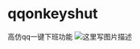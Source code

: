 # qqonkeyshut
高仿qq一键下班功能
<img src="https://github.com/gamedirty/qqonkeyshut/blob/master/gif/onkeyshut.gif" alt="这里写图片描述" title=""> <br>
